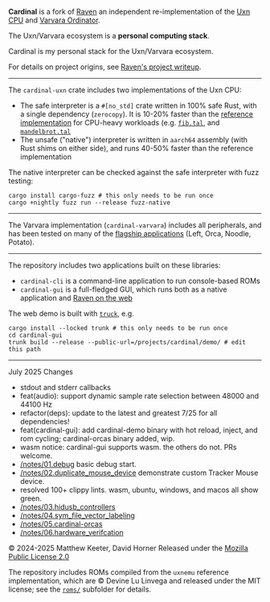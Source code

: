 **Cardinal** is a fork of [Raven](https://github.com/mkeeter/raven) an independent re-implementation of the
[Uxn CPU](https://wiki.xxiivv.com/site/uxn.html)
and
[Varvara Ordinator](https://wiki.xxiivv.com/site/varvara.html).


The Uxn/Varvara ecosystem is a **personal computing stack**.

Cardinal is my personal stack for the Uxn/Varvara ecosystem.

For details on project origins, see [Raven's project writeup](https://mattkeeter.com/projects/raven).

--------------------------------------------------------------------------------

The `cardinal-uxn` crate includes two implementations of the Uxn CPU:

- The safe interpreter is a `#[no_std]` crate written in 100% safe Rust, with a
  single dependency (`zerocopy`).  It is 10-20% faster than
  the [reference implementation](https://git.sr.ht/~rabbits/uxn/tree/main/item/src)
  for CPU-heavy workloads (e.g.
  [`fib.tal`](https://git.sr.ht/~rabbits/uxn/tree/main/item/projects/examples/exercises/fib.tal),
  and
  [`mandelbrot.tal`](https://git.sr.ht/~rabbits/uxn/tree/main/item/projects/examples/demos/mandelbrot.tal)
- The unsafe ("native") interpreter is written in `aarch64` assembly (with Rust
  shims on either side), and runs 40-50% faster than the reference
  implementation

The native interpreter can be checked against the safe interpreter with fuzz
testing:

```console
cargo install cargo-fuzz # this only needs to be run once
cargo +nightly fuzz run --release fuzz-native
```

--------------------------------------------------------------------------------

The Varvara implementation (`cardinal-varvara`) includes all peripherals, and has
been tested on many of the
[flagship applications](https://wiki.xxiivv.com/site/roms.html)
(Left, Orca, Noodle, Potato).

--------------------------------------------------------------------------------

The repository includes two applications built on these libraries:

- `cardinal-cli` is a command-line application to run console-based ROMs
- `cardinal-gui` is a full-fledged GUI, which runs both as a native application and
  [Raven on the web](https://mattkeeter.com/projects/raven/demo)

The web demo is built with [`truck`](https://trunkrs.dev/), e.g.

```console
cargo install --locked trunk # this only needs to be run once
cd cardinal-gui
trunk build --release --public-url=/projects/cardinal/demo/ # edit this path
```

--------------------------------------------------------------------------------

July 2025 Changes
- stdout and stderr callbacks
- feat(audio): support dynamic sample rate selection between 48000 and 44100 Hz
- refactor(deps): update to the latest and greatest 7/25 for all dependencies!
- feat(cardinal-gui): add cardinal-demo binary with hot reload, inject, and rom cycling; cardinal-orcas binary added, wip.
- wasm notice: cardinal-gui supports wasm.  the others do not.  PRs welcome.
- [/notes/01.debug](/notes/01.debug/README.md) basic debug start.
- [/notes/02.duplicate_mouse_device](/notes/02.duplicate_mouse_device/README.md) demonstrate custom Tracker Mouse device.
- resolved 100+ clippy lints.  wasm, ubuntu, windows, and macos all show green.
- [/notes/03.hidusb_controllers](/notes/03.hidusb_controllers/README.md)
- [/notes/04.sym_file_vector_labeling](/notes/04.sym_file_vector_labeling/README.md) 
- [/notes/05.cardinal-orcas](/notes/05.cardinal-orcas/README.md)
- [/notes/06.hardware_verifcation](/notes/06.hardware_verifcation/README.md)
 
© 2024-2025 Matthew Keeter, David Horner
Released under the [Mozilla Public License 2.0](/LICENSE.txt)

The repository includes ROMs compiled from the `uxnemu` reference
implementation, which are © Devine Lu Linvega and released under the MIT
license; see the [`roms/`](roms/) subfolder for details.
